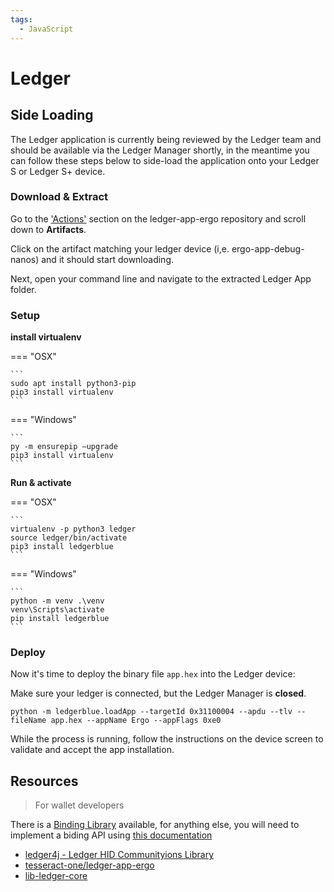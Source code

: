 ```yaml
---
tags:
  - JavaScript
---
```


# Ledger

## Side Loading

The Ledger application is currently being reviewed by the Ledger team and should be available via the Ledger Manager shortly, in the meantime you can follow these steps below to side-load the application onto your Ledger S or Ledger S+ device. 



### Download & Extract

Go to the ['Actions'](https://github.com/tesseract-one/ledger-app-ergo/actions/runs/3613041599) section on the ledger-app-ergo repository and scroll down to **Artifacts**. 

Click on the artifact matching your ledger device (i,e. ergo-app-debug-nanos) and it should start downloading. 

Next, open your command line and navigate to the extracted Ledger App folder.

### Setup 

**install virtualenv**

=== "OSX"

    ```
    sudo apt install python3-pip
    pip3 install virtualenv
    ```

=== "Windows"

    ```
    py -m ensurepip –upgrade
    pip3 install virtualenv
    ```

**Run & activate**

=== "OSX"

    ```
    virtualenv -p python3 ledger
    source ledger/bin/activate
    pip3 install ledgerblue
    ```

=== "Windows"

    ```
    python -m venv .\venv
    venv\Scripts\activate
    pip install ledgerblue
    ```



### Deploy

Now it's time to deploy the binary file `app.hex` into the Ledger device:

Make sure your ledger is connected, but the Ledger Manager is **closed**. 

```
python -m ledgerblue.loadApp --targetId 0x31100004 --apdu --tlv --fileName app.hex --appName Ergo --appFlags 0xe0
```

While the process is running, follow the instructions on the device screen to validate and accept the app installation.




## Resources 
> For wallet developers


There is a [Binding Library](https://github.com/anon-br/ledgerjs-hw-app-ergo) available, for anything else, you will need to implement a biding API using [this documentation](https://docs.google.com/document/d/1z8nIlRmPhwcKzyZ2jZYYkaFDtLt8pgvnRWrT5zJJ_Tw/edit?pli=1#heading=h.hag83gqtujji)

- [ledger4j - Ledger HID Communityions Library](https://github.com/aionnetwork/ledger4j) 
- [tesseract-one/ledger-app-ergo](https://github.com/tesseract-one/ledger-app-ergo)
- [lib-ledger-core](https://github.com/LedgerHQ/lib-ledger-core)
